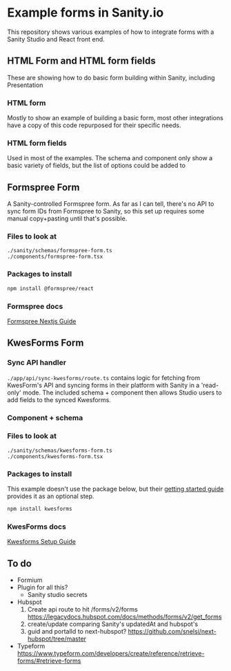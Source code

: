 # Example forms in Sanity.io

This repository shows various examples of how to integrate forms with a Sanity Studio and React front end.

## HTML Form and HTML form fields

These are showing how to do basic form building within Sanity, including Presentation

### HTML form

Mostly to show an example of building a basic form, most other integrations have a copy of this code repurposed for their specific needs.

### HTML form fields

Used in most of the examples. The schema and component only show a basic variety of fields, but the list of options could be added to

## Formspree Form

A Sanity-controlled Formspree form. As far as I can tell, there's no API to sync form IDs from Formspree to Sanity, so this set up requires some manual copy+pasting until that's possible.

### Files to look at

```
./sanity/schemas/formspree-form.ts
./components/formspree-form.tsx
```

### Packages to install

```bash
npm install @formspree/react
```

### Formspree docs

[Formspree Nextjs Guide](https://formspree.io/guides/nextjs/)

## KwesForms Form

### Sync API handler

`./app/api/sync-kwesforms/route.ts` contains logic for fetching from KwesForm's API and syncing forms in their platform with Sanity in a 'read-only' mode. The included schema + component then allows Studio users to add fields to the synced Kwesforms.

### Component + schema

### Files to look at

```
./sanity/schemas/kwesforms-form.ts
./components/kwesforms-form.tsx
```

### Packages to install

This example doesn't use the package below, but their [getting started guide](https://kwesforms.com/docs/v2/form-setup) provides it as an optional step.

```bash
npm install kwesforms
```

### KwesForms docs

[Kwesforms Setup Guide](https://kwesforms.com/docs/v2/form-setup)

## To do

- Formium
- Plugin for all this?
  - Sanity studio secrets
- Hubspot
  1. Create api route to hit /forms/v2/forms https://legacydocs.hubspot.com/docs/methods/forms/v2/get_forms
  2. create/update comparing Sanity's updatedAt and hubspot's
  3. guid and portalId to next-hubspot? https://github.com/snelsi/next-hubspot/tree/master
- Typeform https://www.typeform.com/developers/create/reference/retrieve-forms/#retrieve-forms
